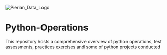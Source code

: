 
![Pierian_Data_Logo](https://user-images.githubusercontent.com/103628236/183899294-354d220f-b534-4884-a0ae-76bff9b9ee3f.png)

# Python-Operations
This repository hosts a comprehensive overview of python operations, test assessments, practices exercises and some of python projects conducted
